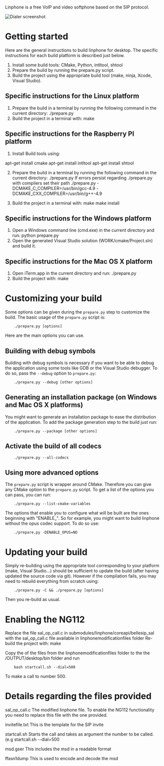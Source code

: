 Linphone is a free VoIP and video softphone based on the SIP protocol.

![Dialer screenshot](http://www.linphone.org/img/slideshow-computer.png)

# Getting started

Here are the general instructions to build linphone for desktop. The specific instructions for each build platform is described just below.

1. Install some build tools: CMake, Python, intltool, shtool
2. Prepare the build by running the prepare.py script.
3. Build the project using the appropriate build tool (make, ninja, Xcode, Visual Studio).

## Specific instructions for the Linux platform

1. Prepare the build in a terminal by running the following command in the current directory:
        ./prepare.py
2. Build the project in a terminal with:
        make


## Specific instructions for the Raspberry PI platform
1. Install Build tools using:

apt-get install cmake
apt-get install intltool
apt-get install shtool 

2. Prepare the build in a terminal by running the following command in the current directory:
        ./prepare.py
If errors persist regarding ./prepare.py with compilers set their path
./prepare.py -DCMAKE_C_COMPILER=/usr/bin/gcc-4.9 -DCMAKE_CXX_COMPILER=/usr/bin/g++-4.9



3. Build the project in a terminal with:
        make
        make install


## Specific instructions for the Windows platform

1. Open a Windows command line (cmd.exe) in the current directory and run:
        python prepare.py
2. Open the generated Visual Studio solution (WORK/cmake/Project.sln) and build it.

## Specific instructions for the Mac OS X platform

1. Open iTerm.app in the current directory and run:
        ./prepare.py
2. Build the project with:
        make

# Customizing your build

Some options can be given during the `prepare.py` step to customize the build. The basic usage of the `prepare.py` script is:

        ./prepare.py [options]

Here are the main options you can use.

## Building with debug symbols

Building with debug symbols is necessary if you want to be able to debug the application using some tools like GDB or the Visual Studio debugger. To do so, pass the `--debug` option to `prepare.py`:

        ./prepare.py --debug [other options]

## Generating an installation package (on Windows and Mac OS X platforms)

You might want to generate an installation package to ease the distribution of the application. To add the package generation step to the build just run:

        ./prepare.py --package [other options]

## Activate the build of all codecs

        ./prepare.py --all-codecs

## Using more advanced options

The `prepare.py` script is wrapper around CMake. Therefore you can give any CMake option to the `prepare.py` script.
To get a list of the options you can pass, you can run:

        ./prepare.py --list-cmake-variables

The options that enable you to configure what will be built are the ones beginning with "ENABLE_". So for example, you might want to build linphone without the opus codec support. To do so use:

        ./prepare.py -DENABLE_OPUS=NO

# Updating your build

Simply re-building using the appropriate tool corresponding to your platform (make, Visual Studio...) should be sufficient to update the build (after having updated the source code via git).
However if the compilation fails, you may need to rebuild everything from scratch using:

        ./prepare.py -C && ./prepare.py [options]

Then you re-build as usual.

# Enabling the NG112

Replace the file sal_op_call.c  in submodules/linphone/coreapi/bellesip_sal with the sal_op_call.c file available in linphonemodificationfiles folder
Re-build the project with:
        make

Copy the of the files from the  linphonemodificationfiles folder to the the /OUTPUT/desktop/bin folder and run

        bash startcall.sh --dial=500 

 To make a call to number 500.

# Details regarding the files provided


sal_op_call.c
The modified linphone file. To enable the NG112 functionality you need to replace this file with the one provided.

invitefile.txt
This is the template for the SIP invite

startcall.sh
Starts the call and takes as argument the number to be called. (e.g startcall.sh --dial=500

msd.gser
This includes the msd in a readable format

ffasn1dump
This is used to encode and decode the msd








